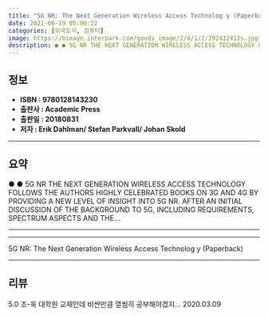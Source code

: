 ```yaml
---
title: "5G NR: The Next Generation Wireless Access Technolog y (Paperback)"
date: 2021-06-19 05:00:22
categories: [외국도서, 컴퓨터]
image: https://bimage.interpark.com/goods_image/2/4/1/2/292432412s.jpg
description: ● ● 5G NR THE NEXT GENERATION WIRELESS ACCESS TECHNOLOGY FOLLOWS THE AUTHORS HIGHLY CELEBRATED BOOKS ON 3G AND 4G BY PROVIDING A NEW LEVEL OF INSIGHT INTO 5G
---
```


## **정보**

- **ISBN : 9780128143230**
- **출판사 : Academic Press**
- **출판일 : 20180831**
- **저자 : Erik Dahlman/ Stefan Parkvall/ Johan Skold**

------



## **요약**

●  ●  5G NR THE NEXT GENERATION WIRELESS ACCESS TECHNOLOGY FOLLOWS THE AUTHORS HIGHLY CELEBRATED BOOKS ON 3G AND 4G BY PROVIDING A NEW LEVEL OF INSIGHT INTO 5G NR. AFTER AN INITIAL DISCUSSION OF THE BACKGROUND TO 5G, INCLUDING REQUIREMENTS, SPECTRUM ASPECTS AND THE... 

------



------


5G NR: The Next Generation Wireless Access Technolog y (Paperback) 

------


## **리뷰** 

5.0 조-욱 대학원 교재인데 비싼만큼 열씸히 공부해야겠지... 2020.03.09 <br/>